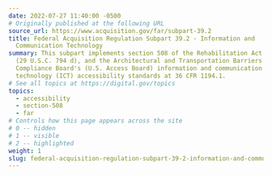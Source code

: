 ```yaml
---
date: 2022-07-27 11:40:00 -0500
# Originally published at the following URL
source_url: https://www.acquisition.gov/far/subpart-39.2
title: Federal Acquisition Regulation Subpart 39.2 - Information and
  Communication Technology
summary: This subpart implements section 508 of the Rehabilitation Act of 1973
  (29 U.S.C. 794 d), and the Architectural and Transportation Barriers
  Compliance Board's (U.S. Access Board) information and communication
  technology (ICT) accessibility standards at 36 CFR 1194.1.
# See all topics at https://digital.gov/topics
topics:
  - accessibility
  - section-508
  - far
# Controls how this page appears across the site
# 0 -- hidden
# 1 -- visible
# 2 -- highlighted
weight: 1
slug: federal-acquisition-regulation-subpart-39-2-information-and-communication-technology
---
```

